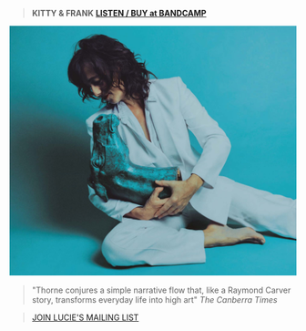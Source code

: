 > **KITTY & FRANK** [**LISTEN / BUY at BANDCAMP**](https://luciethorne.bandcamp.com/album/kitty-frank)  

![](data/image/front/lt-kitty-and-frank.jpg)

> "Thorne conjures a simple narrative flow that, like a Raymond Carver story, transforms everyday life into high art" _The Canberra Times_ 
 
> [JOIN LUCIE'S MAILING LIST](?p=forms/mailing-list)




